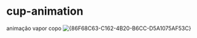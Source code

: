 # cup-animation
 animação vapor copo
![{86F68C63-C162-4B20-B6CC-D5A1075AF53C}](https://github.com/user-attachments/assets/209610b5-981c-4838-9464-5a3b01352569)
